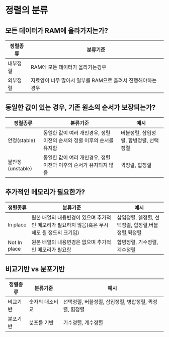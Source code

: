 # 정렬의 분류

## 모든 데이터가 RAM에 올라가지는가?

| 정렬종류 | 분류기준                                                    |
| -------- | ----------------------------------------------------------- |
| 내부정렬 | RAM에 모든 데이터가 올라가는경우                            |
| 외부정렬 | 자료양이 너무 많아서 일부를 RAM으로 올려서 진행해야하는경우 |

## 동일한 값이 있는 경우, 기존 원소의 순서가 보장되는가?

| 정렬종류         | 분류기준                                                                | 예시                                   |
| ---------------- | ----------------------------------------------------------------------- | -------------------------------------- |
| 안정(stable)     | 동일한 값이 여러 개인경우, 정렬 이전의 순서와 정렬 이후의 순서를 유지함 | 버블정렬, 삽입정렬, 합병정렬, 선택정렬 |
| 불안정(unstable) | 동일한 값이 여러 개인경우, 정렬 이전과 이후의 순서가 유지되지 않음      | 퀵정렬, 힙정렬                         |

## 추가적인 메모리가 필요한가?

| 정렬종류     | 분류기준                                                                                      | 예시                                               |
| ------------ | --------------------------------------------------------------------------------------------- | -------------------------------------------------- |
| In place     | 원본 배열의 내용변경이 있으며 추가적인 메모리가 필요하지 않음(혹은 무시해도 될 정도의 크기임) | 삽입정렬, 쉘정렬, 선택정렬, 힙정렬,버블정렬,퀵정렬 |
| Not In place | 원본 배열의 내용변경은 없으며 추가적인 메모리가 필요함                                        | 합병정렬, 기수정렬, 계수정렬                       |

## 비교기반 vs 분포기반

| 정렬종류 | 분류기준        | 예시                                                   |
| -------- | --------------- | ------------------------------------------------------ |
| 비교기반 | 숫자의 대소비교 | 선택정렬, 버블정렬, 삽입정렬, 병합정렬, 퀵정렬, 힙정렬 |
| 분포기반 | 분포를 기반     | 기수정렬, 계수정렬                                     |
